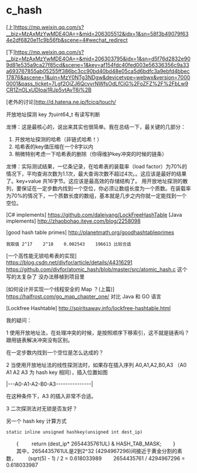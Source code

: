 # c_hash

[上]https://mp.weixin.qq.com/s?__biz=MzAxMzYwMDE4OA==&mid=206305512&idx=1&sn=58f3b49079f634e2df6820e11c9b56fb&scene=4#wechat_redirect

[下]https://mp.weixin.qq.com/s?__biz=MzAxMzYwMDE4OA==&mid=206303795&idx=1&sn=d5f76d2832e909d81e535a9ca27f85cd&scene=1&key=af154fdc40fed003e56336356c9a33a693767855ab05255ff386bc3cc90bd40bd48e05ca5d6bdfc3a9ebfd4bbec17876&ascene=1&uin=MzY0NTg3NDgw&devicetype=webwx&version=70000001&pass_ticket=7Lgf2OjZJ6QcvvrNWfsOdLfCiG%2FoZFZ%2F%2FbLw9CR1ZnOLxUDIoai1RJp5vtAvT6i%2B

[老外的讨论]http://d.hatena.ne.jp/fcicq/touch/

开放地址探测 key 为uint64_t 有读写判断



龙博：这是最核心的，说出来其实也很简单。我在总结一下，最关键的几部分：
1. 开放地址探测的哈希（非链式哈希！）
2. 哈希表的key值压缩在一个8字以内
3. 稍微特别考虑一下哈希表的删除（你得维护key冲突的时候的链条）

龙博：实际测试结果，一亿条记录，在哈希表的装载率（load factor）为70%的情况下，平均查询次数为1.1次，最大查询次数不超过4次。。这应该是最好的结果了。key+value 共16字节。这应该是最高效的存储结构了。
用开放地址探测的散列，要保证在一定步数内找到一个空位，你必须让数组长度为一个质数。在装载率为70%的情况下，一个质数长度的数组，基本就是几步之内你就一定能找到一个空位。




[C# implements] https://github.com/daleiyang/LockFreeHashTable
[Java implements] http://zhaobohao.iteye.com/blog/2258098

[good hash table primes] http://planetmath.org/goodhashtableprimes
```
我取值 2^17	2^18	0.002543	196613 比较合适
```

[一个高性能无锁哈希表的实现] https://blog.csdn.net/divfor/article/details/44316291 https://github.com/divfor/atomic_hash/blob/master/src/atomic_hash.c
这个写的太复杂了 没办法移植到项目里

[如何设计并实现一个线程安全的 Map ？(上篇)] https://halfrost.com/go_map_chapter_one/
对比 Java 和 GO 语言

[Lockfree Hashtable] http://spiritsaway.info/lockfree-hashtable.html

我的疑问：

1 使用开放地址法，在处理冲突的时候，是按照顺序下移索引，这不就是链表吗？跟用链表解决冲突没有区别。

在一定步数内找到一个空位是怎么达成的？

2 当使用开放地址法的线性探测法时，如果存在插入序列 A0,A1,A2,B0,A3 （A0 A1 A2 A3 为 hash key 相同），插入位置如图

|---A0-A1-A2-B0-A3---------------|

在这种条件下，A3 的插入非常不合适。

3 二次探测法对无锁是否友好？

另一个 hash key 计算方式

    static inline unsigned hashkey(unsigned int dest_ip) 
　　{ 
　　  return (dest_ip* 2654435761UL) & HASH_TAB_MASK; 
　　} 
　　其中，2654435761UL是2到2^32 (4294967296)间接近于黄金分割的素数， 
　　(sqrt(5) - 1) / 2 = 0.618033989 
　　2654435761 / 4294967296 = 0.618033987
